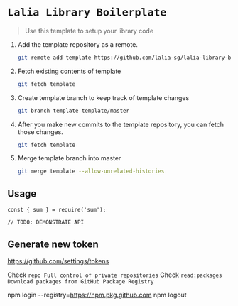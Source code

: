 # `Lalia Library Boilerplate`

> Use this template to setup your library code

1. Add the template repository as a remote.

    ```bash
    git remote add template https://github.com/lalia-sg/lalia-library-boilerplate.git
    ```

2. Fetch existing contents of template

    ```bash
    git fetch template
    ```

3. Create template branch to keep track of template changes

    ```bash
    git branch template template/master
    ```

4. After you make new commits to the template repository, you can fetch those changes.

    ```bash
    git fetch template
    ```

5. Merge template branch into master

    ```bash
    git merge template --allow-unrelated-histories
    ```


## Usage

```
const { sum } = require('sum');

// TODO: DEMONSTRATE API
```


## Generate new token

https://github.com/settings/tokens

Check `repo Full control of private repositories`
Check `read:packages Download packages from GitHub Package Registry`

npm login --registry=https://npm.pkg.github.com
npm logout
